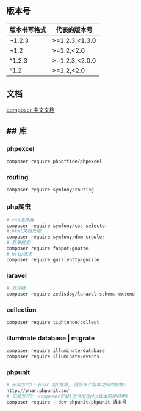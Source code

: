 ## 版本号

| 版本书写格式 | 代表的版本号   |
| ------------ | -------------- |
| ~1.2.3       | >=1.2.3,<1.3.0 |
| ~1.2         | >=1.2,<2.0     |
| ^1.2.3       | >=1.2.3,<2.0.0 |
| ^1.2         | >=1.2,<2.0     |

## 文档

[composer 中文文档](https://docs.phpcomposer.com/04-schema.html)

## ## 库

### phpexcel

```python
composer require phpoffice/phpexcel
```

### routing

```python
composer require symfony/routing
```

### php爬虫

```python
# css选择器
composer require symfony/css-selector
# html文档处理
composer require symfony/dom-crawler
# 表单提交
composer require fabpot/goutte
# http请求
composer require guzzlehttp/guzzle
```

### laravel

```python
# 表注释
composer require zedisdog/laravel-schema-extend
```

### collection
```python
composer require tightenco/collect
```

### illuminate database | migrate

```python
composer require illuminate/database
composer require illuminate/events
```

### phpunit

```python
# 安装方式1: phar 包(推荐, 适合多个版本之间的切换)
http://phar.phpunit.cn/
# 安装方式2: composer安装(适合指定php版本的项目中)
composer require --dev phpunit/phpunit 版本号
```






